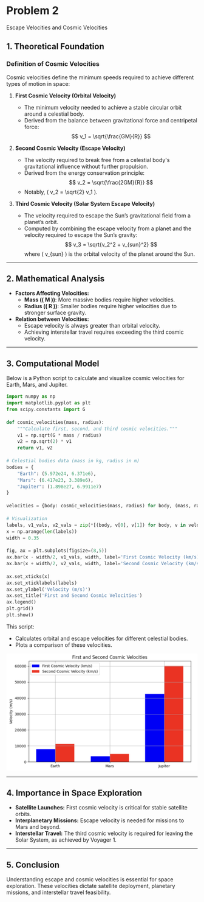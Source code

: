 # Problem 2

Escape Velocities and Cosmic Velocities

## 1. Theoretical Foundation

### Definition of Cosmic Velocities

Cosmic velocities define the minimum speeds required to achieve different types
of motion in space:

1. **First Cosmic Velocity (Orbital Velocity)**

    - The minimum velocity needed to achieve a stable circular orbit around a
      celestial body.
    - Derived from the balance between gravitational force and centripetal
      force:
        $$
        v_1 = \sqrt{\frac{GM}{R}}
        $$

2. **Second Cosmic Velocity (Escape Velocity)**

    - The velocity required to break free from a celestial body's gravitational
      influence without further propulsion.
    - Derived from the energy conservation principle:
        $$
        v_2 = \sqrt{\frac{2GM}{R}}
        $$
    - Notably, \( v_2 = \sqrt{2} v_1 \).

3. **Third Cosmic Velocity (Solar System Escape Velocity)**
    - The velocity required to escape the Sun’s gravitational field from a
      planet’s orbit.
    - Computed by combining the escape velocity from a planet and the velocity
      required to escape the Sun’s gravity:
        $$
        v_3 = \sqrt{v_2^2 + v_{sun}^2}
        $$
        where \( v\_{sun} \) is the orbital velocity of the planet around the
        Sun.

---

## 2. Mathematical Analysis

-   **Factors Affecting Velocities:**
    -   **Mass (\( M \))**: More massive bodies require higher velocities.
    -   **Radius (\( R \))**: Smaller bodies require higher velocities due to
        stronger surface gravity.
-   **Relation between Velocities:**
    -   Escape velocity is always greater than orbital velocity.
    -   Achieving interstellar travel requires exceeding the third cosmic
        velocity.

---

## 3. Computational Model

Below is a Python script to calculate and visualize cosmic velocities for Earth,
Mars, and Jupiter.

```python
import numpy as np
import matplotlib.pyplot as plt
from scipy.constants import G

def cosmic_velocities(mass, radius):
    """Calculate first, second, and third cosmic velocities."""
    v1 = np.sqrt(G * mass / radius)
    v2 = np.sqrt(2) * v1
    return v1, v2

# Celestial bodies data (mass in kg, radius in m)
bodies = {
    "Earth": (5.972e24, 6.371e6),
    "Mars": (6.417e23, 3.389e6),
    "Jupiter": (1.898e27, 6.9911e7)
}

velocities = {body: cosmic_velocities(mass, radius) for body, (mass, radius) in bodies.items()}

# Visualization
labels, v1_vals, v2_vals = zip(*[(body, v[0], v[1]) for body, v in velocities.items()])
x = np.arange(len(labels))
width = 0.35

fig, ax = plt.subplots(figsize=(8,5))
ax.bar(x - width/2, v1_vals, width, label='First Cosmic Velocity (km/s)', color='b')
ax.bar(x + width/2, v2_vals, width, label='Second Cosmic Velocity (km/s)', color='r')

ax.set_xticks(x)
ax.set_xticklabels(labels)
ax.set_ylabel('Velocity (m/s)')
ax.set_title('First and Second Cosmic Velocities')
ax.legend()
plt.grid()
plt.show()
```

This script:

-   Calculates orbital and escape velocities for different celestial bodies.
-   Plots a comparison of these velocities.

![First and Second Cosmic Velocities](./pics/problem2.png)

---

## 4. Importance in Space Exploration

-   **Satellite Launches:** First cosmic velocity is critical for stable
    satellite orbits.
-   **Interplanetary Missions:** Escape velocity is needed for missions to Mars
    and beyond.
-   **Interstellar Travel:** The third cosmic velocity is required for leaving
    the Solar System, as achieved by Voyager 1.

---

## 5. Conclusion

Understanding escape and cosmic velocities is essential for space exploration.
These velocities dictate satellite deployment, planetary missions, and
interstellar travel feasibility.
